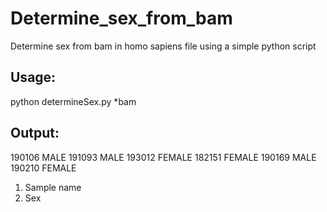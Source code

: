 # Determine_sex_from_bam
Determine sex from bam in homo sapiens file using a simple python script

## Usage:
python determineSex.py *bam 

## Output:
190106	MALE
191093	MALE
193012	FEMALE
182151	FEMALE
190169	MALE
190210	FEMALE

1. Sample name
2. Sex
